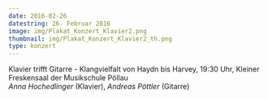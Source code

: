 ```yaml
---
date: 2016-02-26
datestring: 26. Februar 2016
image: img/Plakat_Konzert_Klavier2.png
thumbnail: img/Plakat_Konzert_Klavier2_th.png
type: konzert
---
```


Klavier trifft Gitarre - Klangvielfalt von Haydn bis Harvey, 19:30 Uhr, Kleiner Freskensaal der Musikschule Pöllau  
_Anna Hochedlinger_ (Klavier), _Andreas Pöttler_ (Gitarre)